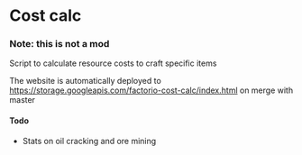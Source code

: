 # Cost calc

### Note: this is not a mod

Script to calculate resource costs to craft specific items

The website is automatically deployed to https://storage.googleapis.com/factorio-cost-calc/index.html on merge with master

#### Todo

- Stats on oil cracking and ore mining
